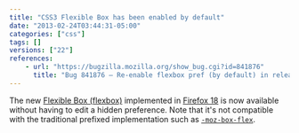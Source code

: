 ```yaml
---
title: "CSS3 Flexible Box has been enabled by default"
date: "2013-02-24T03:44:31-05:00"
categories: ["css"]
tags: []
versions: ["22"]
references:
    - url: "https://bugzilla.mozilla.org/show_bug.cgi?id=841876"
      title: "Bug 841876 – Re-enable flexbox pref (by default) in release builds"
---
```

The new [Flexible Box (flexbox)](https://developer.mozilla.org/docs/Web/Guide/CSS/Flexible_boxes) implemented in [Firefox 18](https://developer.mozilla.org/docs/Firefox_18_for_developers) is now available without having to edit a hidden preference. Note that it's not compatible with the traditional prefixed implementation such as [`-moz-box-flex`](https://developer.mozilla.org/docs/Web/CSS/-moz-box-flex).
